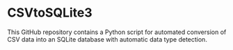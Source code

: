 # CSVtoSQLite3
This GitHub repository contains a Python script for automated conversion of CSV data into an SQLite database with automatic data type detection.
